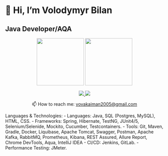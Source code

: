 # 👋 Hi, I’m Volodymyr Bilan
## Java Developer/AQA
<p align='center'>
   <a href="https://github-readme-stats.vercel.app/api?username=PapaEmeritus4&show_icons=true&count_private=true"><img
           height=150
           src="https://github-readme-stats.vercel.app/api?username=PapaEmeritus4&show_icons=true&count_private=true"/></a>
   <a href="https://github.com/PapaEmeritus4/github-readme-stats"><img height=150
                                                                  src="https://github-readme-stats.vercel.app/api/top-langs/?username=PapaEmeritus4&layout=compact"/></a>
</p>

<p align='center'>
   <a href="https://www.linkedin.com/in/volodymyr-bilan/">
       <img src="https://img.shields.io/badge/linkedin-%230077B5.svg?&style=for-the-badge&logo=linkedin&logoColor=white"/>
   </a>
   <a href="https://t.me/magistrYodaa">
       <img src="https://img.shields.io/badge/Telegram-2CA5E0?style=for-the-badge&logo=telegram&logoColor=white"/>
   </a>
<p align='center'>
   📫 How to reach me: <a href='mailto:vovakaiman2005@gmail.com'>vovakaiman2005@gmail.com</a>
</p>
      Languages & Technologies:
- Languages: Java, SQL (Postgres, MySQL), HTML, CSS.
- Frameworks: Spring, Hibernate, TestNG, JUnit4/5, Selenium/Selenide, Mockito, Cucumber, Testcontainers.
- Tools: Git, Maven, Gradle, Docker, Liquibase, Apache Tomcat, Swagger, Postman, Apache Kafka,
RabbitMQ, Prometheus, Kibana, REST Assured, Allure Report, Chrome DevTools, Aqua, IntelliJ IDEA
- CI/CD: Jenkins, GitLab.
- Performance Testing: JMeter.
